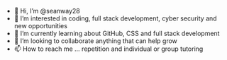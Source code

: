 - 👋 Hi, I’m @seanway28
- 👀 I’m interested in coding, full stack development, cyber security and new opportunities
- 🌱 I’m currently learning about GitHub, CSS and full stack development
- 💞️ I’m looking to collaborate anything that can help grow
- 📫 How to reach me ... repetition and individual or group tutoring

<!---
seanway28/seanway28 is a ✨ special ✨ repository because its `README.md` (this file) appears on your GitHub profile.
You can click the Preview link to take a look at your changes.
--->
